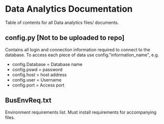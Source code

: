 # Data Analytics Documentation

Table of contents for all Data analytics files/ documents. 

## config.py [Not to be uploaded to repo]
Contains all login and connection information required to connect to the database. 
To access each piece of data use config."information_name", e.g.
- config.Database = Database name
- config.pswd = password
- config.host = host address
- config.user = Username
- config.port = Access port 

## BusEnvReq.txt
Environment requirements list. Must install requirements for accompanying files. 

##
